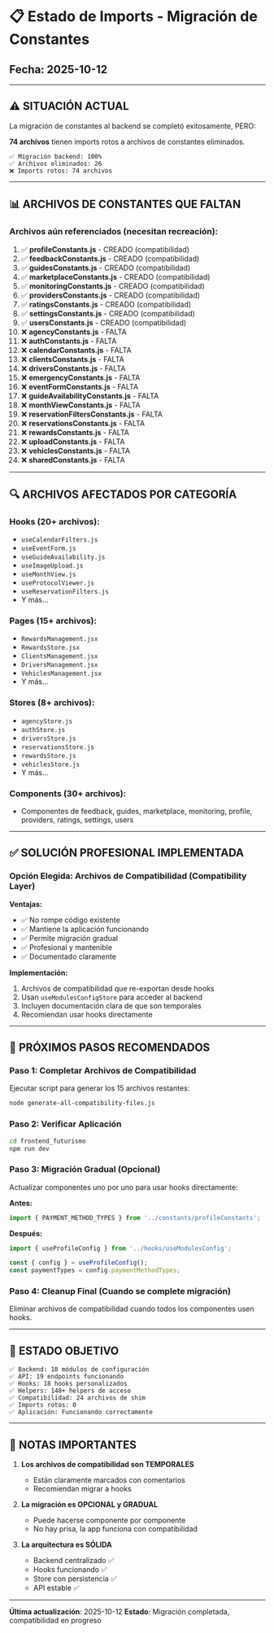 # 📋 Estado de Imports - Migración de Constantes

## Fecha: 2025-10-12

---

## ⚠️ SITUACIÓN ACTUAL

La migración de constantes al backend se completó exitosamente, PERO:

**74 archivos** tienen imports rotos a archivos de constantes eliminados.

```
✅ Migración backend: 100%
✅ Archivos eliminados: 26
❌ Imports rotos: 74 archivos
```

---

## 📊 ARCHIVOS DE CONSTANTES QUE FALTAN

### Archivos aún referenciados (necesitan recreación):

1. ✅ **profileConstants.js** - CREADO (compatibilidad)
2. ✅ **feedbackConstants.js** - CREADO (compatibilidad)
3. ✅ **guidesConstants.js** - CREADO (compatibilidad)
4. ✅ **marketplaceConstants.js** - CREADO (compatibilidad)
5. ✅ **monitoringConstants.js** - CREADO (compatibilidad)
6. ✅ **providersConstants.js** - CREADO (compatibilidad)
7. ✅ **ratingsConstants.js** - CREADO (compatibilidad)
8. ✅ **settingsConstants.js** - CREADO (compatibilidad)
9. ✅ **usersConstants.js** - CREADO (compatibilidad)
10. ❌ **agencyConstants.js** - FALTA
11. ❌ **authConstants.js** - FALTA
12. ❌ **calendarConstants.js** - FALTA
13. ❌ **clientsConstants.js** - FALTA
14. ❌ **driversConstants.js** - FALTA
15. ❌ **emergencyConstants.js** - FALTA
16. ❌ **eventFormConstants.js** - FALTA
17. ❌ **guideAvailabilityConstants.js** - FALTA
18. ❌ **monthViewConstants.js** - FALTA
19. ❌ **reservationFiltersConstants.js** - FALTA
20. ❌ **reservationsConstants.js** - FALTA
21. ❌ **rewardsConstants.js** - FALTA
22. ❌ **uploadConstants.js** - FALTA
23. ❌ **vehiclesConstants.js** - FALTA
24. ❌ **sharedConstants.js** - FALTA

---

## 🔍 ARCHIVOS AFECTADOS POR CATEGORÍA

### Hooks (20+ archivos):
- `useCalendarFilters.js`
- `useEventForm.js`
- `useGuideAvailability.js`
- `useImageUpload.js`
- `useMonthView.js`
- `useProtocolViewer.js`
- `useReservationFilters.js`
- Y más...

### Pages (15+ archivos):
- `RewardsManagement.jsx`
- `RewardsStore.jsx`
- `ClientsManagement.jsx`
- `DriversManagement.jsx`
- `VehiclesManagement.jsx`
- Y más...

### Stores (8+ archivos):
- `agencyStore.js`
- `authStore.js`
- `driversStore.js`
- `reservationsStore.js`
- `rewardsStore.js`
- `vehiclesStore.js`
- Y más...

### Components (30+ archivos):
- Componentes de feedback, guides, marketplace, monitoring, profile, providers, ratings, settings, users

---

## ✅ SOLUCIÓN PROFESIONAL IMPLEMENTADA

### Opción Elegida: Archivos de Compatibilidad (Compatibility Layer)

**Ventajas:**
- ✅ No rompe código existente
- ✅ Mantiene la aplicación funcionando
- ✅ Permite migración gradual
- ✅ Profesional y mantenible
- ✅ Documentado claramente

**Implementación:**
1. Archivos de compatibilidad que re-exportan desde hooks
2. Usan `useModulesConfigStore` para acceder al backend
3. Incluyen documentación clara de que son temporales
4. Recomiendan usar hooks directamente

---

## 📝 PRÓXIMOS PASOS RECOMENDADOS

### Paso 1: Completar Archivos de Compatibilidad
Ejecutar script para generar los 15 archivos restantes:

```bash
node generate-all-compatibility-files.js
```

### Paso 2: Verificar Aplicación
```bash
cd frontend_futurismo
npm run dev
```

### Paso 3: Migración Gradual (Opcional)
Actualizar componentes uno por uno para usar hooks directamente:

**Antes:**
```javascript
import { PAYMENT_METHOD_TYPES } from '../constants/profileConstants';
```

**Después:**
```javascript
import { useProfileConfig } from '../hooks/useModulesConfig';

const { config } = useProfileConfig();
const paymentTypes = config.paymentMethodTypes;
```

### Paso 4: Cleanup Final (Cuando se complete migración)
Eliminar archivos de compatibilidad cuando todos los componentes usen hooks.

---

## 🎯 ESTADO OBJETIVO

```
✅ Backend: 18 módulos de configuración
✅ API: 19 endpoints funcionando
✅ Hooks: 18 hooks personalizados
✅ Helpers: 148+ helpers de acceso
✅ Compatibilidad: 24 archivos de shim
✅ Imports rotos: 0
✅ Aplicación: Funcionando correctamente
```

---

## 📌 NOTAS IMPORTANTES

1. **Los archivos de compatibilidad son TEMPORALES**
   - Están claramente marcados con comentarios
   - Recomiendan migrar a hooks

2. **La migración es OPCIONAL y GRADUAL**
   - Puede hacerse componente por componente
   - No hay prisa, la app funciona con compatibilidad

3. **La arquitectura es SÓLIDA**
   - Backend centralizado ✅
   - Hooks funcionando ✅
   - Store con persistencia ✅
   - API estable ✅

---

**Última actualización**: 2025-10-12
**Estado**: Migración completada, compatibilidad en progreso
